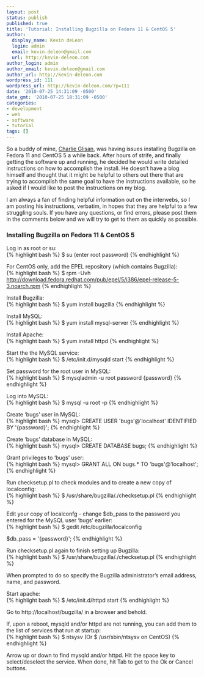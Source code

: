 ```yaml
---
layout: post
status: publish
published: true
title: 'Tutorial: Installing Bugzilla on Fedora 11 & CentOS 5'
author:
  display_name: Kevin deLeon
  login: admin
  email: kevin.deleon@gmail.com
  url: http://kevin-deleon.com
author_login: admin
author_email: kevin.deleon@gmail.com
author_url: http://kevin-deleon.com
wordpress_id: 111
wordpress_url: http://kevin-deleon.com/?p=111
date: '2010-07-25 14:31:09 -0500'
date_gmt: '2010-07-25 18:31:09 -0500'
categories:
- development
- web
- software
- tutorial
tags: []
---
```

So a buddy of mine, <a href="http://www.linkedin.com/pub/charles-glisan/">Charlie Glisan</a>, was having issues installing Bugzilla on Fedora 11 and CentOS 5 a while back. After hours of strife, and finally getting the software up and running, he decided he would write detailed instructions on how to accomplish the install. He doesn&rsquo;t have a blog himself and thought that it might be helpful to others out there that are trying to accomplish the same goal to have the instructions available, so he asked if I would like to post the instructions on my blog.

I am always a fan of finding helpful information out on the interwebs, so I am posting his instructions, verbatim, in hopes that they are helpful to a few struggling souls. If you have any questions, or find errors, please post them in the comments below and we will try to get to them as quickly as possible.

### Installing Bugzilla on Fedora 11 &amp; CentOS 5

Log in as root or su:  
{% highlight bash %}
$ su
(enter root password)
{% endhighlight %}

For CentOS only, add the EPEL repository (which contains Bugzilla):  
{% highlight bash %}
$ rpm -Uvh http://download.fedora.redhat.com/pub/epel/5/i386/epel-release-5-3.noarch.rpm
{% endhighlight %}

Install Bugzilla:  
{% highlight bash %}
$ yum install bugzilla
{% endhighlight %}

Install MySQL:  
{% highlight bash %}
$ yum install mysql-server
{% endhighlight %}

Install Apache:  
{% highlight bash %}
$ yum install httpd
{% endhighlight %}

Start the the MySQL service:  
{% highlight bash %}
$ /etc/init.d/mysqld start
{% endhighlight %}

Set password for the root user in MySQL:  
{% highlight bash %}
$ mysqladmin -u root password {password}
{% endhighlight %}

Log into MySQL:  
{% highlight bash %}
$ mysql -u root -p
{% endhighlight %}

Create &lsquo;bugs&rsquo; user in MySQL:  
{% highlight bash %}
mysql> CREATE USER 'bugs'@'localhost' IDENTIFIED BY '{password}';
{% endhighlight %}

Create &lsquo;bugs&rsquo; database in MySQL:  
{% highlight bash %}
mysql> CREATE DATABASE bugs;
{% endhighlight %}

Grant privileges to &lsquo;bugs&rsquo; user:  
{% highlight bash %}
mysql> GRANT ALL ON bugs.* TO 'bugs'@'localhost';
{% endhighlight %}

Run checksetup.pl to check modules and to create a new copy of localconfig:  
{% highlight bash %}
$ /usr/share/bugzilla/./checksetup.pl
{% endhighlight %}

Edit your copy of localconfg - change $db_pass to the password you entered for the MySQL user &lsquo;bugs&rsquo; earlier:  
{% highlight bash %}
$ gedit /etc/bugzilla/localconfig

$db_pass = '{password}';
{% endhighlight %}

Run checksetup.pl again to finish setting up Bugzilla:  
{% highlight bash %}
$ /usr/share/bugzilla/./checksetup.pl
{% endhighlight %}

When prompted to do so specify the Bugzilla administrator&rsquo;s email address, name, and password.

Start apache:  
{% highlight bash %}
$ /etc/init.d/httpd start
{% endhighlight %}

Go to http://localhost/bugzilla/ in a browser and behold.

If, upon a reboot, mysqld and/or httpd are not running, you can add them to the list of services that run at startup:  
{% highlight bash %}
$ ntsysv (Or $ /usr/sbin/ntsysv on CentOS)
{% endhighlight %}

Arrow up or down to find mysqld and/or httpd. Hit the space key to select/deselect the service. When done, hit Tab to get to the Ok or Cancel buttons.

